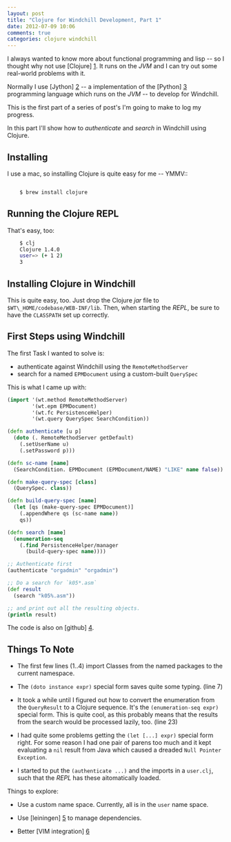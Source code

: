 ```yaml
---
layout: post
title: "Clojure for Windchill Development, Part 1"
date: 2012-07-09 10:06
comments: true
categories: clojure windchill
---
```


I always wanted to know more about functional programming and lisp -- so I
thought why not use [Clojure] [1].  It runs on the *JVM* and I can try out some
real-world problems with it.

Normally I use [Jython] [2] -- a implementation of the [Python] [3] programming
language which runs on the *JVM* -- to develop for Windchill.

[1]:  http://clojure.org
[2]:  http://jython.org
[3]:  http://python.org

This is the first part of a series of post's I'm going to make to log my progress.

In this part I'll show how to *authenticate* and *search* in Windchill using Clojure.

<!-- more -->

Installing
----------

I use a mac, so installing Clojure is quite easy for me -- YMMV::

```bash

    $ brew install clojure

```

Running the Clojure REPL
------------------------

That's easy, too:


```bash
    $ clj
    Clojure 1.4.0
    user=> (+ 1 2)
    3
```

Installing Clojure in Windchill
-------------------------------

This is quite easy, too.  Just drop the Clojure *jar* file to
`$WT\_HOME/codebase/WEB-INF/lib`.  Then, when starting the *REPL*, be sure to
have the `CLASSPATH` set up correctly.

First Steps using Windchill
---------------------------

The first Task I wanted to solve is:

- authenticate against Windchill using the `RemoteMethodServer` 
- search for a named `EPMDocument` using a custom-built `QuerySpec`

This is what I came up with:

```clojure
(import '(wt.method RemoteMethodServer)
        '(wt.epm EPMDocument)
        '(wt.fc PersistenceHelper)
        '(wt.query QuerySpec SearchCondition))

(defn authenticate [u p]
  (doto (. RemoteMethodServer getDefault)
    (.setUserName u)
    (.setPassword p)))

(defn sc-name [name]
  (SearchCondition. EPMDocument (EPMDocument/NAME) "LIKE" name false))

(defn make-query-spec [class]
  (QuerySpec. class))

(defn build-query-spec [name]
  (let [qs (make-query-spec EPMDocument)]
    (.appendWhere qs (sc-name name))
    qs))

(defn search [name]
  (enumeration-seq
    (.find PersistenceHelper/manager
      (build-query-spec name))))

;; Authenticate first
(authenticate "orgadmin" "orgadmin")

;; Do a search for `k05*.asm`
(def result
  (search "k05%.asm"))

;; and print out all the resulting objects.
(println result)
```

The code is also on [github] [4].

[4]:  https://github.com/seletz/clojure-windchill

Things To Note
--------------

  - The first few lines (1..4) import Classes from the named packages to the
    current namespace.

  - The `(doto instance expr)` special form saves quite some typing. (line 7)

  - It took a while until I figured out how to convert the enumeration from the
    `QueryResult` to a Clojure sequence.  It's the `(enumeration-seq expr)`
    special form.  This is quite cool, as this probably means that the results
    from the search would be processed lazily, too. (line 23)

  - I had quite some problems getting the `(let [...] expr)` special form right.
    For some reason I had one pair of parens too much and it kept evaluating a
    `nil` result from Java which caused a dreaded `Null Pointer Exception`.

  - I started to put the `(authenticate ...)` and the imports in a `user.clj`, such that the
    *REPL* has these aitomatically loaded.

Things to explore:

  - Use a custom name space.  Currently, all is in the `user` name space.

  - Use [leiningen] [5] to manage dependencies.

  - Better [VIM integration] [6]

[5]:  https://github.com/technomancy/leiningen/
[6]:  http://posterous.adambard.com/quickstart-clojure-on-vim-lein-slimv-windows
